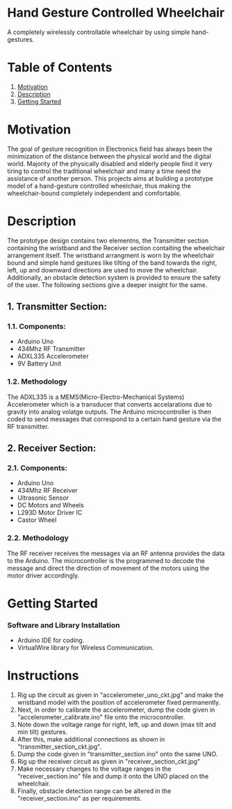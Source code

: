 # Hand Gesture Controlled Wheelchair
A completely wirelessly controllable wheelchair by using simple hand-gestures.

# Table of Contents

1. [Motivation](#motivation)  
2. [Description](#description)  
3. [Getting Started](#getting-started)
 
# Motivation

The goal of gesture recognition in Electronics field has always been the minimization of the distance between the physical world and the digital world.
Majority of the physically disabled and elderly people find it very tiring to control the traditional wheelchair and many a time need the assistance of another person. This projects aims at building a prototype model of a hand-gesture controlled wheelchair, thus making the wheelchair-bound completely independent and comfortable.

# Description
The prototype design contains two elementns, the Transmitter section containing the wristband and the Receiver section contaiting the wheelchair arrangement itself. The wristband arrangment is worn by the wheelchair bound and simple hand gestures like tilting of the band towards the right, left, up and downward directions are used to move the wheelchair. Additionally, an obstacle detection system is provided to ensure the safety of the user. The following sections give a deeper insight for the same.

## 1. Transmitter Section:

### 1.1. Components:
- Arduino Uno
- 434Mhz RF Transmitter
- ADXL335 Accelerometer
- 9V Battery Unit

### 1.2. Methodology
The ADXL335 is a MEMS(Micro-Electro-Mechanical Systems) Accelerometer which is a transducer that converts accelarations due to gravity into analog volatge outputs. The Arduino microcontroller is then coded to send messages that correspond to a certain hand gesture via the RF transmitter. 

## 2. Receiver Section:

### 2.1. Components:
- Arduino Uno
- 434Mhz RF Receiver
- Ultrasonic Sensor
- DC Motors and Wheels
- L293D Motor Driver IC
- Castor Wheel

### 2.2. Methodology
The RF receiver receives the messages via an RF antenna provides the data to the Arduino. The microcontroller is the programmed to decode the message and direct the direction of movement of the motors using the motor driver accordingly. 

# Getting Started
### Software and Library Installation
- Arduino IDE for coding.
- VirtualWire library for Wireless Communication.

# Instructions
1. Rig up the circuit as given in "accelerometer_uno_ckt.jpg" and make the wristband model with the position of accelerometer fixed permanently.
2. Next, in order to calibrate the accelerometer, dump the code given in "accelerometer_calibrate.ino" file onto the microcontroller.
3. Note down the voltage range for right, left, up and down (max tilt and min tilt) gestures.
4. After this, make additional connections as shown in "transmitter_section_ckt.jpg".
5. Dump the code given in "transmitter_section.ino" onto the same UNO.
6. Rig up the receiver circuit as given in "receiver_section_ckt.jpg"
7. Make necessary changes to the voltage ranges in the "receiver_section.ino" file and dump it onto the UNO placed on the wheelchair.
8. Finally, obstacle detection range can be altered in the "receiver_section.ino" as per requirements.


